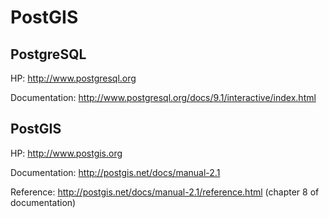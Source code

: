 PostGIS
=============

PostgreSQL
-------------
HP: http://www.postgresql.org

Documentation: http://www.postgresql.org/docs/9.1/interactive/index.html

PostGIS
-------------

HP: http://www.postgis.org

Documentation: http://postgis.net/docs/manual-2.1

Reference: http://postgis.net/docs/manual-2.1/reference.html (chapter 8 of documentation)

